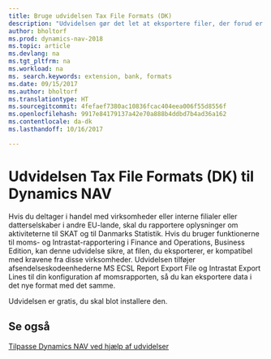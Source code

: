 ```yaml
---
title: Bruge udvidelsen Tax File Formats (DK)
description: "Udvidelsen gør det let at eksportere filer, der forud er formateret til at opfylde bankkravene til elektroniske afsendelser."
author: bholtorf
ms.prod: dynamics-nav-2018
ms.topic: article
ms.devlang: na
ms.tgt_pltfrm: na
ms.workload: na
ms. search.keywords: extension, bank, formats
ms.date: 09/15/2017
ms.author: bholtorf
ms.translationtype: HT
ms.sourcegitcommit: 4fefaef7380ac10836fcac404eea006f55d8556f
ms.openlocfilehash: 9917e84179137a42e70a888b4ddbd7b4ad36a162
ms.contentlocale: da-dk
ms.lasthandoff: 10/16/2017

---
```


# <a name="the-tax-file-formats-dk-extension-for-dynamics-nav"></a>Udvidelsen Tax File Formats (DK) til Dynamics NAV
Hvis du deltager i handel med virksomheder eller interne filialer eller datterselskaber i andre EU-lande, skal du rapportere oplysninger om aktiviteterne til SKAT og til Danmarks Statistik. Hvis du bruger funktionerne til moms- og Intrastat-rapportering i Finance and Operations, Business Edition, kan denne udvidelse sikre, at filen, du eksporterer, er kompatibel med kravene fra disse virksomheder. Udvidelsen tilføjer afsendelseskodeenhederne MS ECSL Report Export File og Intrastat Export Lines til din konfiguration af momsrapporten, så du kan eksportere data i det nye format med det samme.

Udvidelsen er gratis, du skal blot installere den. 

## <a name="see-also"></a>Se også
[Tilpasse Dynamics NAV ved hjælp af udvidelser](ui-extensions.md)
